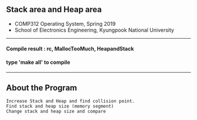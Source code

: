 
 ## Stack area and Heap area
 * COMP312 Operating System, Spring 2019
 * School of Electronics Engineering, Kyungpook National University

-------------------------------------------------------------------------------------- 

 #### Compile result : rc, MallocTooMuch, HeapandStack 
 #### type 'make all' to compile

------------------------------------------------------------------------------------
 ## About the Program
```
Increase Stack and Heap and find collision point.
Find stack and heap size (memory segment)
Change stack and heap size and compare
```



